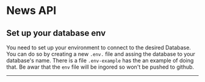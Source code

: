 # News API

## Set up your database env

You need to set up your environment to connect to the
desired Database.
You can do so by creating a new `.env.` file and assing the database to your database's name.
There is a file `.env-example` has the an example of doing that.
Be awar that the `env` file will be ingored so won't be pushed to github.

---
